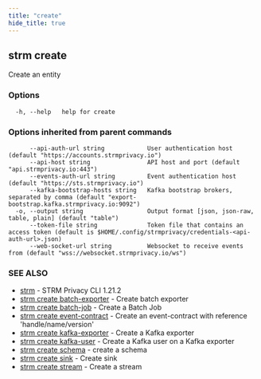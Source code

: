 ```yaml
---
title: "create"
hide_title: true
---
```

## strm create

Create an entity

### Options

```
  -h, --help   help for create
```

### Options inherited from parent commands

```
      --api-auth-url string            User authentication host (default "https://accounts.strmprivacy.io")
      --api-host string                API host and port (default "api.strmprivacy.io:443")
      --events-auth-url string         Event authentication host (default "https://sts.strmprivacy.io")
      --kafka-bootstrap-hosts string   Kafka bootstrap brokers, separated by comma (default "export-bootstrap.kafka.strmprivacy.io:9092")
  -o, --output string                  Output format [json, json-raw, table, plain] (default "table")
      --token-file string              Token file that contains an access token (default is $HOME/.config/strmprivacy/credentials-<api-auth-url>.json)
      --web-socket-url string          Websocket to receive events from (default "wss://websocket.strmprivacy.io/ws")
```

### SEE ALSO

* [strm](/cli-reference/strm/index.md)	 - STRM Privacy CLI 1.21.2
* [strm create batch-exporter](/cli-reference/strm/create/batch-exporter.md)	 - Create batch exporter
* [strm create batch-job](/cli-reference/strm/create/batch-job.md)	 - Create a Batch Job
* [strm create event-contract](/cli-reference/strm/create/event-contract.md)	 - Create an event-contract with reference 'handle/name/version'
* [strm create kafka-exporter](/cli-reference/strm/create/kafka-exporter.md)	 - Create a Kafka exporter
* [strm create kafka-user](/cli-reference/strm/create/kafka-user.md)	 - Create a Kafka user on a Kafka exporter
* [strm create schema](/cli-reference/strm/create/schema.md)	 - create a schema
* [strm create sink](/cli-reference/strm/create/sink.md)	 - Create sink
* [strm create stream](/cli-reference/strm/create/stream.md)	 - Create a stream

